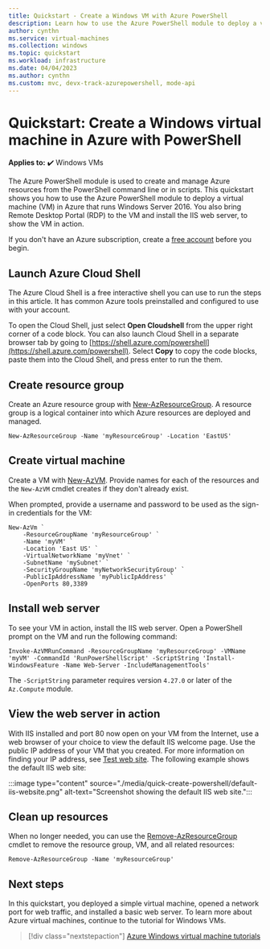 ```yaml
---
title: Quickstart - Create a Windows VM with Azure PowerShell
description: Learn how to use the Azure PowerShell module to deploy a virtual machine (VM) in Azure that runs Windows Server 2016.
author: cynthn
ms.service: virtual-machines
ms.collection: windows
ms.topic: quickstart
ms.workload: infrastructure
ms.date: 04/04/2023
ms.author: cynthn
ms.custom: mvc, devx-track-azurepowershell, mode-api
---
```


# Quickstart: Create a Windows virtual machine in Azure with PowerShell

**Applies to:** :heavy_check_mark: Windows VMs

The Azure PowerShell module is used to create and manage Azure resources from the PowerShell command line or in scripts. This quickstart shows you how to use the Azure PowerShell module to deploy a virtual machine (VM) in Azure that runs Windows Server 2016. You also bring Remote Desktop Portal (RDP) to the VM and install the IIS web server, to show the VM in action.

If you don't have an Azure subscription, create a [free account](https://azure.microsoft.com/free/?WT.mc_id=A261C142F) before you begin.

## Launch Azure Cloud Shell

The Azure Cloud Shell is a free interactive shell you can use to run the steps in this article. It has common Azure tools preinstalled and configured to use with your account.

To open the Cloud Shell, just select **Open Cloudshell** from the upper right corner of a code block. You can also launch Cloud Shell in a separate browser tab by going to [https://shell.azure.com/powershell](https://shell.azure.com/powershell). Select **Copy** to copy the code blocks, paste them into the Cloud Shell, and press enter to run the them.

## Create resource group

Create an Azure resource group with [New-AzResourceGroup](/powershell/module/az.resources/new-azresourcegroup). A resource group is a logical container into which Azure resources are deployed and managed.

```azurepowershell-interactive
New-AzResourceGroup -Name 'myResourceGroup' -Location 'EastUS'
```

## Create virtual machine

Create a VM with [New-AzVM](/powershell/module/az.compute/new-azvm). Provide names for each of the resources and the `New-AzVM` cmdlet creates if they don't already exist.

When prompted, provide a username and password to be used as the sign-in credentials for the VM:

```azurepowershell-interactive
New-AzVm `
    -ResourceGroupName 'myResourceGroup' `
    -Name 'myVM' `
    -Location 'East US' `
    -VirtualNetworkName 'myVnet' `
    -SubnetName 'mySubnet' `
    -SecurityGroupName 'myNetworkSecurityGroup' `
    -PublicIpAddressName 'myPublicIpAddress' `
    -OpenPorts 80,3389
```

## Install web server

To see your VM in action, install the IIS web server. Open a PowerShell prompt on the VM and run the following command:

```azurepowershell-interactive
Invoke-AzVMRunCommand -ResourceGroupName 'myResourceGroup' -VMName 'myVM' -CommandId 'RunPowerShellScript' -ScriptString 'Install-WindowsFeature -Name Web-Server -IncludeManagementTools'
```

The `-ScriptString` parameter requires version `4.27.0` or later of the `Az.Compute` module.

## View the web server in action

With IIS installed and port 80 now open on your VM from the Internet, use a web browser of your choice to view the default IIS welcome page. Use the public IP address of your VM that you created. For more information on finding your IP address, see [Test web site](/azure/virtual-machines/windows/tutorial-automate-vm-deployment#test-web-site). The following example shows the default IIS web site:

:::image type="content" source="./media/quick-create-powershell/default-iis-website.png" alt-text="Screenshot showing the default IIS web site.":::

## Clean up resources

When no longer needed, you can use the [Remove-AzResourceGroup](/powershell/module/az.resources/remove-azresourcegroup) cmdlet to remove the resource group, VM, and all related resources:

```azurepowershell-interactive
Remove-AzResourceGroup -Name 'myResourceGroup'
```

## Next steps

In this quickstart, you deployed a simple virtual machine, opened a network port for web traffic, and installed a basic web server. To learn more about Azure virtual machines, continue to the tutorial for Windows VMs.

> [!div class="nextstepaction"]
> [Azure Windows virtual machine tutorials](./tutorial-manage-vm.md)
